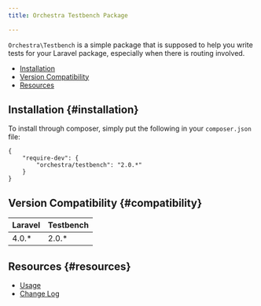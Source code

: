 ```yaml
---
title: Orchestra Testbench Package

---
```


`Orchestra\Testbench` is a simple package that is supposed to help you write tests for your Laravel package, especially when there is routing involved.

* [Installation](#installation)
* [Version Compatibility](#compatibility)
* [Resources](#resources)

## Installation {#installation}

To install through composer, simply put the following in your `composer.json` file:


    {
	    "require-dev": {
	    	"orchestra/testbench": "2.0.*"
	    }
    }

## Version Compatibility {#compatibility}

 Laravel  | Testbench
:---------|:----------
 4.0.*    | 2.0.*

## Resources {#resources}

* [Usage](/docs/2.0/components/testbench/usage)
* [Change Log](/docs/2.0/components/testbench/changes#v2-0)
